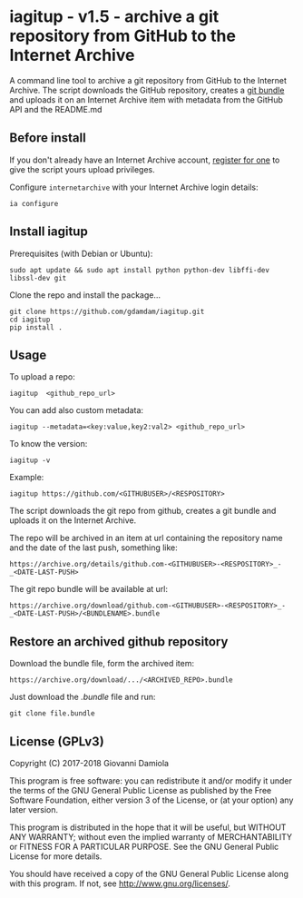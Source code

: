 # iagitup - v1.5 - archive a git repository from GitHub to the Internet Archive

A command line tool to archive a git repository from GitHub to the Internet Archive. 
The script downloads the GitHub repository, creates a [git bundle](https://git-scm.com/docs/git-bundle) and uploads it on an Internet Archive item with metadata from the GitHub API and the README.md

## Before install

If you don't already have an Internet Archive account,
[register for one](https://archive.org/account/login.createaccount.php)
to give the script yours upload privileges.

Configure `internetarchive` with your Internet Archive login details:

    ia configure

## Install iagitup

Prerequisites (with Debian or Ubuntu):

    sudo apt update && sudo apt install python python-dev libffi-dev libssl-dev git

Clone the repo and install the package...

    git clone https://github.com/gdamdam/iagitup.git
    cd iagitup
    pip install .

## Usage

To upload a repo:

    iagitup  <github_repo_url>

You can add also custom metadata:

    iagitup --metadata=<key:value,key2:val2> <github_repo_url>

To know the version:

    iagitup -v

Example:

    iagitup https://github.com/<GITHUBUSER>/<RESPOSITORY>

The script downloads the git repo from github, creates a git bundle and uploads it on the Internet Archive.

The repo will be archived in an item at url containing the repository name and the date of the last push, something like:

    https://archive.org/details/github.com-<GITHUBUSER>-<RESPOSITORY>_-_<DATE-LAST-PUSH>

The git repo bundle will be available at url:

    https://archive.org/download/github.com-<GITHUBUSER>-<RESPOSITORY>_-_<DATE-LAST-PUSH>/<BUNDLENAME>.bundle

## Restore an archived github repository

Download the bundle file, form the archived item:

    https://archive.org/download/.../<ARCHIVED_REPO>.bundle
Just download the _.bundle_ file and run:

    git clone file.bundle


## License (GPLv3)

Copyright (C) 2017-2018 Giovanni Damiola

This program is free software: you can redistribute it and/or modify
it under the terms of the GNU General Public License as published by
the Free Software Foundation, either version 3 of the License, or
(at your option) any later version.

This program is distributed in the hope that it will be useful,
but WITHOUT ANY WARRANTY; without even the implied warranty of
MERCHANTABILITY or FITNESS FOR A PARTICULAR PURPOSE.  See the
GNU General Public License for more details.

You should have received a copy of the GNU General Public License
along with this program.  If not, see <http://www.gnu.org/licenses/>.
